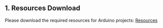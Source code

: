 ## 1. Resources Download

Please download the required resources for Arduino projects: [Resources](./Resources.7z)













